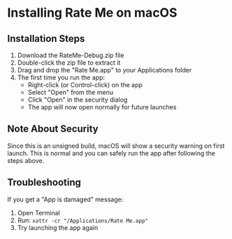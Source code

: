 # Installing Rate Me on macOS

## Installation Steps

1. Download the RateMe-Debug.zip file
2. Double-click the zip file to extract it
3. Drag and drop the "Rate Me.app" to your Applications folder
4. The first time you run the app:
   - Right-click (or Control-click) on the app
   - Select "Open" from the menu
   - Click "Open" in the security dialog
   - The app will now open normally for future launches

## Note About Security

Since this is an unsigned build, macOS will show a security warning on first launch. This is normal and you can safely run the app after following the steps above.

## Troubleshooting

If you get a "App is damaged" message:
1. Open Terminal
2. Run: `xattr -cr "/Applications/Rate Me.app"`
3. Try launching the app again
